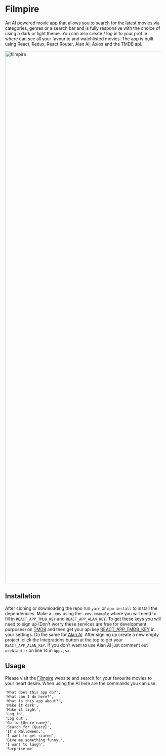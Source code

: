# Filmpire

An AI powered movie app that allows you to search for the latest movies via categories, genres or a search bar and is fully responsive with the choice of using a dark or light theme. You can also create / log in to your profile where can see all your favourite and watchlisted movies. The app is built using React, Redux, React Router, Alan AI, Axios and the TMDB api.

<img width="1717" alt="filmpire" src="https://user-images.githubusercontent.com/85605968/233777017-aed32ff5-2824-4bce-a30f-e41cb2611f1b.png">

## Installation

After cloning or downloading the repo run `yarn` or `npm install` to install the dependencies. Make a `.env` using the `.env.example` where you will need to fill in `REACT_APP_TMDB_KEY` and `REACT_APP_ALAN_KEY`. To get these keys you will need to sign up (Don't worry these services are free for development purposes) on [TMDB](https://www.themoviedb.org) and then get your api key [REACT_APP_TMDB_KEY](https://www.themoviedb.org/settings/api) in your settings. Do the same for [Alan AI](https://alan.app). After signing up create a new empty project, click the Integrations button at the top to get your `REACT_APP_ALAN_KEY`. If you don't want to use Alan AI just comment out `useAlan();` on line 14 in `App.jsx`.

## Usage

Please visit the [Filmpire](https://filmpire-omega.vercel.app) website and search for your favourite movies to your heart desire. When using the AI here are the commands you can use.

```
'What does this app do?',
'What can I do here?',
'What is this app about?',
'Make it dark',
'Make it light',
'Log in',
'Log out',
'Go to {Genre name}',
'Search for {Query}',
'It's Halloween.',
'I want to get scared',
'Give me something funny.',
'I want to laugh',
'Surprise me'
```
